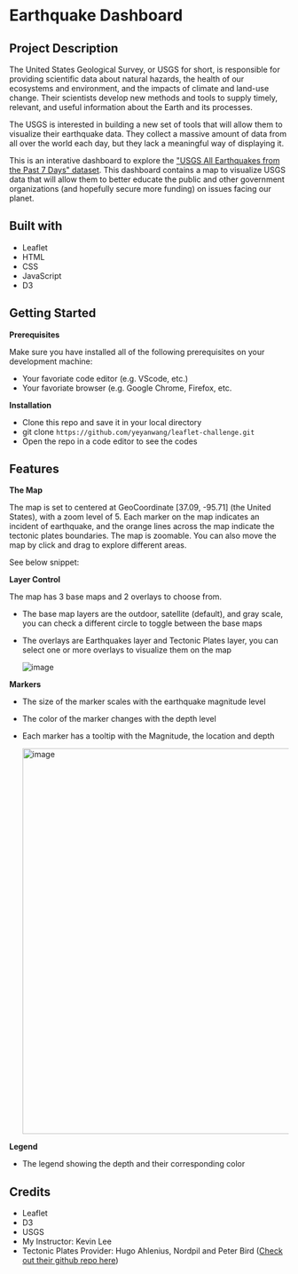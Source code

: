 # Earthquake Dashboard

## Project Description
  The United States Geological Survey, or USGS for short, is responsible for providing scientific data about natural hazards, the health of our ecosystems and environment, and the impacts of climate and land-use change. Their scientists develop new methods and tools to supply timely, relevant, and useful information about the Earth and its processes.

  The USGS is interested in building a new set of tools that will allow them to visualize their earthquake data. They collect a massive amount of data from all over the world each day, but they lack a meaningful way of displaying it. 

This is an interative dashboard to explore the ["USGS All Earthquakes from the Past 7 Days" dataset](https://earthquake.usgs.gov/earthquakes/feed/v1.0/summary/all_week.geojson). This dashboard contains a map to visualize USGS data that will allow them to better educate the public and other government organizations (and hopefully secure more funding) on issues facing our planet.

## Built with
- Leaflet 
- HTML
- CSS
- JavaScript
- D3

## Getting Started 
**Prerequisites**

Make sure you have installed all of the following prerequisites on your development machine:
- Your favoriate code editor (e.g. VScode, etc.)
- Your favoriate browser (e.g. Google Chrome, Firefox, etc.

**Installation**
- Clone this repo and save it in your local directory
- git clone `https://github.com/yeyanwang/leaflet-challenge.git`
- Open the repo in a code editor to see the codes

## Features
**The Map**

  The map is set to centered at GeoCoordinate [37.09, -95.71] (the United States), with a zoom level of 5. Each marker on the map indicates an incident of earthquake, and the orange lines across the map indicate the tectonic plates boundaries. The map is zoomable. You can also move the map by click and drag to explore different areas. 

See below snippet:


  
**Layer Control**

The map has 3 base maps and 2 overlays to choose from. 
- The base map layers are the outdoor, satellite (default), and gray scale, you can check a different circle to toggle between the base maps
- The overlays are Earthquakes layer and Tectonic Plates layer, you can select one or more overlays to visualize them on the map

  ![image](https://user-images.githubusercontent.com/120543690/230997542-82c7ecbe-9273-4738-a824-b5988bc76ff5.png)


**Markers**

  - The size of the marker scales with the earthquake magnitude level 
  - The color of the marker changes with the depth level
  - Each marker has a tooltip with the Magnitude, the location and depth

    <img width="695" alt="image" src="https://user-images.githubusercontent.com/120543690/229031857-a356e461-e4d4-4b0b-90d8-6207f652f369.png">

  
**Legend**

  - The legend showing the depth and their corresponding color
  
## Credits
- Leaflet 
- D3
- USGS
- My Instructor: Kevin Lee
- Tectonic Plates Provider: Hugo Ahlenius, Nordpil and Peter Bird ([Check out their github repo here](https://github.com/fraxen/tectonicplates))
